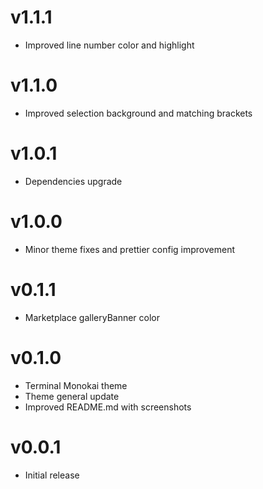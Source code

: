 # v1.1.1

- Improved line number color and highlight

# v1.1.0

- Improved selection background and matching brackets

# v1.0.1

- Dependencies upgrade

# v1.0.0

- Minor theme fixes and prettier config improvement

# v0.1.1

- Marketplace galleryBanner color

# v0.1.0

- Terminal Monokai theme
- Theme general update
- Improved README.md with screenshots

# v0.0.1

- Initial release
